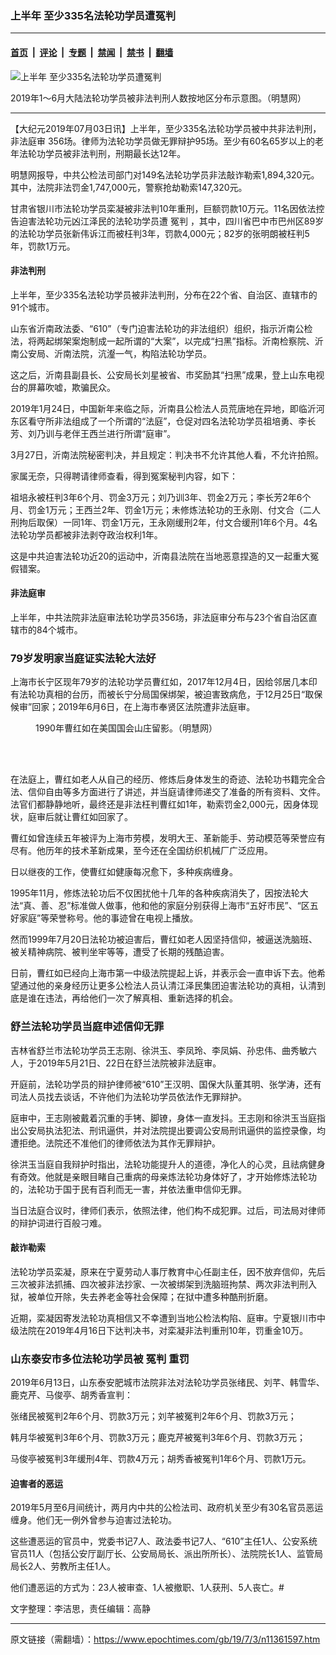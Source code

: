 ### 上半年 至少335名法轮功学员遭冤判

---

#### [首页](../../../..?n11361597) &nbsp;|&nbsp; [评论](../../../../../epoch-comment?n11361597) &nbsp;|&nbsp; [专题](../../../../../epoch-special?n11361597) &nbsp;|&nbsp; [禁闻](../../../../../epoch-news?n11361597) &nbsp;|&nbsp; [禁书](../../../../../books?n11361597) &nbsp;|&nbsp; [翻墙](https://github.com/gfw-breaker/nogfw/blob/master/README.md?n11361597)


<div><img alt="上半年 至少335名法轮功学员遭冤判" class="attachment-djy_600_400 size-djy_600_400 wp-post-image" src="https://i.epochtimes.com/assets/uploads/2019/07/2019-7-2-mh-persecution-panxing-3-600x400.png"/>
<div class="caption">
 <p>
  2019年1～6月大陆法轮功学员被非法判刑人数按地区分布示意图。（明慧网）
 </p>
</div></div><hr/><div class="post_content" id="artbody" itemprop="articleBody">
 <!-- article content begin -->
 <p>
  【大纪元2019年07月03日讯】上半年，至少335名法轮功学员被中共非法判刑，
  <ok href="https://www.epochtimes.com/gb/tag/%E9%9D%9E%E6%B3%95%E5%BA%AD%E5%AE%A1.html">
   非法庭审
  </ok>
  356场。律师为法轮功学员做无罪辩护95场。至少有60名65岁以上的老年法轮功学员被非法判刑，刑期最长达12年。
 </p>
 <p>
  明慧网报导，中共公检法司部门对149名法轮功学员非法敲诈勒索1,894,320元。其中，法院非法罚金1,747,000元，警察抢劫勒索147,320元。
 </p>
 <p>
  甘肃省银川市法轮功学员栾凝被非法判10年重刑，巨额罚款10万元。11名因依法控告迫害法轮功元凶江泽民的法轮功学员遭
  <ok href="https://www.epochtimes.com/gb/tag/%E5%86%A4%E5%88%A4.html">
   冤判
  </ok>
  ，其中，四川省巴中市巴州区89岁的法轮功学员张新伟诉江而被枉判3年，罚款4,000元；82岁的张明朗被枉判5年，罚款1万元。
 </p>
 <h4>
  <b>
   非法判刑
  </b>
 </h4>
 <p>
  上半年，至少335名法轮功学员被非法判刑，分布在22个省、自治区、直辖市的91个城市。
 </p>
 <p>
  山东省沂南政法委、“610”（专门迫害法轮功的非法组织）组织，指示沂南公检法，将两起绑架案炮制成一起所谓的“大案”，以完成“扫黑”指标。沂南检察院、沂南公安局、沂南法院，沆瀣一气，构陷法轮功学员。
 </p>
 <p>
  这之后，沂南县副县长、公安局长刘星被省、市奖励其“扫黑”成果，登上山东电视台的屏幕吹嘘，欺骗民众。
 </p>
 <p>
  2019年1月24日，中国新年来临之际，沂南县公检法人员荒唐地在异地，即临沂河东区看守所非法组成了一个所谓的“法庭”，仓促对四名法轮功学员祖培勇、李长芳、刘乃训与老伴王西兰进行所谓“庭审”。
 </p>
 <p>
  3月27日，沂南法院秘密判决，并且规定：判决书不允许其他人看，不允许拍照。
 </p>
 <p>
  家属无奈，只得聘请律师查看，得到冤案秘判内容，如下：
 </p>
 <p>
  祖培永被枉判3年6个月、罚金3万元；刘乃训3年、罚金2万元；李长芳2年6个月、罚金1万元；王西兰2年、罚金1万元；未修炼法轮功的王永刚、付文合（二人刑拘后取保）一同1年、罚金1万元，王永刚缓刑2年，付文合缓刑1年6个月。4名法轮功学员都被非法剥夺政治权利1年。
 </p>
 <p>
  这是中共迫害法轮功近20的运动中，沂南县法院在当地恶意捏造的又一起重大冤假错案。
 </p>
 <h4>
  <b>
   <ok href="https://www.epochtimes.com/gb/tag/%E9%9D%9E%E6%B3%95%E5%BA%AD%E5%AE%A1.html">
    非法庭审
   </ok>
  </b>
 </h4>
 <p>
  上半年，中共法院非法庭审法轮功学员356场，非法庭审分布与23个省自治区直辖市的84个城市。
  <b>
   <br/>
  </b>
 </p>
 <h3>
  <b>
   79岁发明家当庭证实法轮大法好
  </b>
 </h3>
 <p>
  上海市长宁区现年79岁的法轮功学员曹红如，2017年12月4日，因给邻居几本印有法轮功真相的台历，而被长宁分局国保绑架，被迫害致病危，于12月25日“取保候审”回家；2019年6月6日，在上海市奉贤区法院遭非法庭审。
 </p>
 <figure aria-describedby="caption-attachment-11361730" class="wp-caption aligncenter" id="attachment_11361730" style="width: 443px">
  <ok href="https://i.epochtimes.com/assets/uploads/2019/07/2018-6-11-cao-hong-ru_01.jpg" target="_blank">
   <img alt="" class="wp-image-11361730" src="https://i.epochtimes.com/assets/uploads/2019/07/2018-6-11-cao-hong-ru_01-600x391.jpg"/>
  </ok>
  <br/><figcaption class="wp-caption-text" id="caption-attachment-11361730">
   1990年曹红如在美国国会山庄留影。（明慧网）
  </figcaption><br/>
 </figure><br/>
 <p>
  在法庭上，曹红如老人从自己的经历、修炼后身体发生的奇迹、法轮功书籍完全合法、信仰自由等多方面进行了讲述，并当庭请律师递交了准备的所有资料、文件。法官们都静静地听，最终还是非法枉判曹红如1年，勒索罚金2,000元，因身体现状，庭审后就让曹红如回家了。
 </p>
 <p>
  曹红如曾连续五年被评为上海市劳模，发明大王、革新能手、劳动模范等荣誉应有尽有。他历年的技术革新成果，至今还在全国纺织机械厂广泛应用。
 </p>
 <p>
  日以继夜的工作，使曹红如健康每况愈下，多种疾病缠身。
 </p>
 <p>
  1995年11月，修炼法轮功后不仅困扰他十几年的各种疾病消失了，因按法轮大法“真、善、忍”标准做人做事，他和他的家庭分别获得上海市“五好市民”、“区五好家庭”等荣誉称号。他的事迹曾在电视上播放。
 </p>
 <p>
  然而1999年7月20日法轮功被迫害后，曹红如老人因坚持信仰，被逼送洗脑班、被关精神病院、被判坐牢等等，遭受了长期的残酷迫害。
 </p>
 <p>
  日前，曹红如已经向上海市第一中级法院提起上诉，并表示会一直申诉下去。他希望通过他的亲身经历让更多公检法人员认清江泽民集团迫害法轮功的真相，认清到底是谁在违法，再给他们一次了解真相、重新选择的机会。
 </p>
 <h3>
  <b>
   舒兰法轮功学员当庭申述信仰无罪
  </b>
 </h3>
 <p>
  吉林省舒兰市法轮功学员王志刚、徐洪玉、李凤玲、李凤娟、孙忠伟、曲秀敏六人，于2019年5月21日、22日在舒兰法院被非法庭审。
 </p>
 <p>
  开庭前，法轮功学员的辩护律师被“610”王汉明、国保大队董其明、张学涛，还有司法人员找去谈话，不许他们为法轮功学员依法作无罪辩护。
 </p>
 <p>
  庭审中，王志刚被戴着沉重的手铐、脚镣，身体一直发抖。王志刚和徐洪玉当庭指出公安局执法犯法、刑讯逼供，并对法院提出要调公安局刑讯逼供的监控录像，均遭拒绝。法院还不准他们的律师依法为其作无罪辩护。
 </p>
 <p>
  徐洪玉当庭自我辩护时指出，法轮功能提升人的道德，净化人的心灵，且祛病健身有奇效。他就是亲眼目睹自己重病的母亲炼法轮功身体好了，才开始修炼法轮功的，法轮功于国于民有百利而无一害，并依法重申信仰无罪。
 </p>
 <p>
  当日法庭合议时，律师们表示，依照法律，他们构不成犯罪。过后，司法局对律师的辩护词进行百般刁难。
 </p>
 <h4>
  <b>
   敲诈勒索
  </b>
 </h4>
 <p>
  法轮功学员栾凝，原来在宁夏劳动人事厅教育中心任副主任，因不放弃信仰，先后三次被非法抓捕、四次被非法抄家、一次被绑架到洗脑班拘禁、两次非法判刑入狱，被单位开除，失去养老金等社会保障；在狱中遭多种酷刑折磨。
 </p>
 <p>
  近期，栾凝因寄发法轮功真相信又不幸遭到当地公检法构陷、庭审。宁夏银川市中级法院在2019年4月16日下达判决书，对栾凝非法判重刑10年，罚重金10万。
 </p>
 <h3>
  <b>
   山东泰安市多位法轮功学员被
   <ok href="https://www.epochtimes.com/gb/tag/%E5%86%A4%E5%88%A4.html">
    冤判
   </ok>
   重罚
  </b>
 </h3>
 <p>
  2019年6月13日，山东泰安肥城市法院非法对法轮功学员张绪民、刘芊、韩雪华、鹿克芹、马俊亭、胡秀香宣判：
 </p>
 <p>
  张绪民被冤判2年6个月、罚款3万元；刘芊被冤判2年6个月、罚款3万元；
 </p>
 <p>
  韩月华被冤判3年6个月、罚款3万元；鹿克芹被冤判3年6个月、罚款3万元；
 </p>
 <p>
  马俊亭被冤判3年缓刑4年、罚款4万元；胡秀香被冤判1年6个月、罚款1万元。
 </p>
 <h4>
  <b>
   迫害者的恶运
  </b>
 </h4>
 <p>
  2019年5月至6月间统计，两月内中共的公检法司、政府机关至少有30名官员恶运缠身。他们无一例外曾参与迫害过法轮功。
 </p>
 <p>
  这些遭恶运的官员中，党委书记7人、政法委书记7人、“610”主任1人、公安系统官员11人（包括公安厅副厅长、公安局局长、派出所所长）、法院院长1人、监管局局长2人、劳教所主任1人。
 </p>
 <p>
  他们遭恶运的方式为：23人被审查、1人被撤职、1人获刑、5人丧亡。#
 </p>
 <p>
  文字整理：李洁思，责任编辑：高静
 </p>
 <!-- article content end -->
 <div id="below_article_ad">
 </div>
</div>


---

原文链接（需翻墙）：https://www.epochtimes.com/gb/19/7/3/n11361597.htm